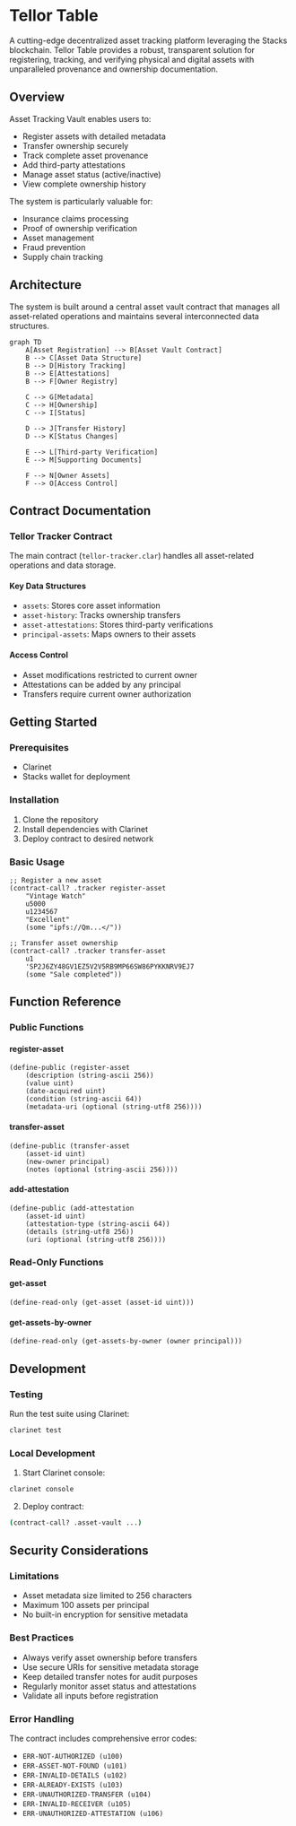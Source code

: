 # Tellor Table

A cutting-edge decentralized asset tracking platform leveraging the Stacks blockchain. Tellor Table provides a robust, transparent solution for registering, tracking, and verifying physical and digital assets with unparalleled provenance and ownership documentation.

## Overview

Asset Tracking Vault enables users to:
- Register assets with detailed metadata
- Transfer ownership securely
- Track complete asset provenance
- Add third-party attestations
- Manage asset status (active/inactive)
- View complete ownership history

The system is particularly valuable for:
- Insurance claims processing
- Proof of ownership verification
- Asset management
- Fraud prevention
- Supply chain tracking

## Architecture

The system is built around a central asset vault contract that manages all asset-related operations and maintains several interconnected data structures.

```mermaid
graph TD
    A[Asset Registration] --> B[Asset Vault Contract]
    B --> C[Asset Data Structure]
    B --> D[History Tracking]
    B --> E[Attestations]
    B --> F[Owner Registry]
    
    C --> G[Metadata]
    C --> H[Ownership]
    C --> I[Status]
    
    D --> J[Transfer History]
    D --> K[Status Changes]
    
    E --> L[Third-party Verification]
    E --> M[Supporting Documents]
    
    F --> N[Owner Assets]
    F --> O[Access Control]
```

## Contract Documentation

### Tellor Tracker Contract

The main contract (`tellor-tracker.clar`) handles all asset-related operations and data storage.

#### Key Data Structures
- `assets`: Stores core asset information
- `asset-history`: Tracks ownership transfers
- `asset-attestations`: Stores third-party verifications
- `principal-assets`: Maps owners to their assets

#### Access Control
- Asset modifications restricted to current owner
- Attestations can be added by any principal
- Transfers require current owner authorization

## Getting Started

### Prerequisites
- Clarinet
- Stacks wallet for deployment

### Installation
1. Clone the repository
2. Install dependencies with Clarinet
3. Deploy contract to desired network

### Basic Usage

```clarity
;; Register a new asset
(contract-call? .tracker register-asset 
    "Vintage Watch" 
    u5000 
    u1234567 
    "Excellent" 
    (some "ipfs://Qm...</"))

;; Transfer asset ownership
(contract-call? .tracker transfer-asset 
    u1 
    'SP2J6ZY48GV1EZ5V2V5RB9MP66SW86PYKKNRV9EJ7 
    (some "Sale completed"))
```

## Function Reference

### Public Functions

#### register-asset
```clarity
(define-public (register-asset 
    (description (string-ascii 256))
    (value uint)
    (date-acquired uint)
    (condition (string-ascii 64))
    (metadata-uri (optional (string-utf8 256))))
```

#### transfer-asset
```clarity
(define-public (transfer-asset
    (asset-id uint)
    (new-owner principal)
    (notes (optional (string-ascii 256))))
```

#### add-attestation
```clarity
(define-public (add-attestation
    (asset-id uint)
    (attestation-type (string-ascii 64))
    (details (string-utf8 256))
    (uri (optional (string-utf8 256))))
```

### Read-Only Functions

#### get-asset
```clarity
(define-read-only (get-asset (asset-id uint)))
```

#### get-assets-by-owner
```clarity
(define-read-only (get-assets-by-owner (owner principal)))
```

## Development

### Testing
Run the test suite using Clarinet:
```bash
clarinet test
```

### Local Development
1. Start Clarinet console:
```bash
clarinet console
```
2. Deploy contract:
```bash
(contract-call? .asset-vault ...)
```

## Security Considerations

### Limitations
- Asset metadata size limited to 256 characters
- Maximum 100 assets per principal
- No built-in encryption for sensitive metadata

### Best Practices
- Always verify asset ownership before transfers
- Use secure URIs for sensitive metadata storage
- Keep detailed transfer notes for audit purposes
- Regularly monitor asset status and attestations
- Validate all inputs before registration

### Error Handling
The contract includes comprehensive error codes:
- `ERR-NOT-AUTHORIZED (u100)`
- `ERR-ASSET-NOT-FOUND (u101)`
- `ERR-INVALID-DETAILS (u102)`
- `ERR-ALREADY-EXISTS (u103)`
- `ERR-UNAUTHORIZED-TRANSFER (u104)`
- `ERR-INVALID-RECEIVER (u105)`
- `ERR-UNAUTHORIZED-ATTESTATION (u106)`